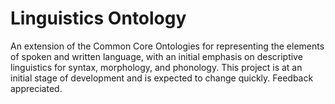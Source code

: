 # Linguistics Ontology
An extension of the Common Core Ontologies for representing the elements of spoken and written language, with an initial emphasis on descriptive linguistics for syntax, morphology, and phonology. This project is at an initial stage of development and is expected to change quickly. Feedback appreciated.
